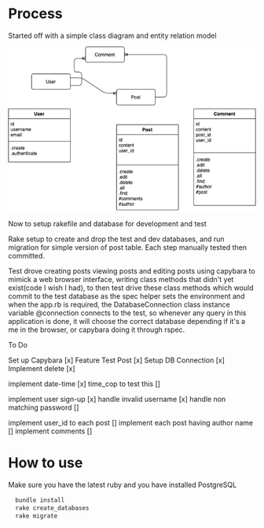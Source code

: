 # Process

Started off with a simple class diagram and entity relation model

![Domain Model](domain_model.png "Domain Model")

Now to setup rakefile and database for development and test

Rake setup to create and drop the test and dev databases, and run migration 
for simple version of post table. Each step manually tested then committed.

Test drove creating posts viewing posts and editing posts using capybara to mimick a 
web browser interface, writing class methods that didn't yet exist(code I wish I had),
to then test drive these class methods which would commit to the test database as the spec
helper sets the environment and when the app.rb is required, the DatabaseConnection class instance 
variable @connection connects to the test, so whenever any query in this application is done, it will 
choose the correct database depending if it's a me in the browser, or capybara doing it through rspec. 

To Do

Set up Capybara [x]
Feature Test Post [x]
Setup DB Connection [x]
Implement delete [x]

implement date-time [x]
  time_cop to test this []
  
implement user sign-up [x]
  handle invalid username [x]
  handle non matching password []


implement user_id to each post []
implement each post having author name []
implement comments []

# How to use

Make sure you have the latest ruby and you have installed PostgreSQL

```
  bundle install
  rake create_databases
  rake migrate
```